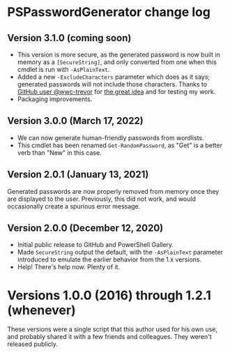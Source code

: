 # PSPasswordGenerator change log

## Version 3.1.0 (coming soon)
- This version is more secure, as the generated password is now built in memory as a `[SecureString]`, and only converted from one when this cmdlet is run with `-AsPlainText`.
- Added a new `-ExcludeCharacters` parameter which does as it says;  generated passwords will not include those characters.  Thanks to [GitHub user @wwc-trevor](https://github.com/wwc-trevor) for [the great idea](https://github.com/rhymeswithmogul/PSPasswordGenerator/issues/4) and for testing my work.
- Packaging improvements.

## Version 3.0.0 (March 17, 2022)
- We can now generate human-friendly passwords from wordlists.
- This cmdlet has been renamed `Get-RandomPassword`, as "Get" is a better verb than "New" in this case.

## Version 2.0.1 (January 13, 2021)
Generated passwords are now properly removed from memory once they are displayed to the user.  Previously, this did not work, and would occasionally create a spurious error message.

## Version 2.0.0 (December 12, 2020)
- Initial public release to GitHub and PowerShell Gallery.
- Made `SecureString` output the default, with the `-AsPlainText` parameter introduced to emulate the earlier behavior from the 1.x versions.
- Help!  There's help now.  Plenty of it.

# Versions 1.0.0 (2016) through 1.2.1 (whenever)
These versions were a single script that this author used for his own use, and probably shared it with a few friends and colleagues. They weren't released publicly.
